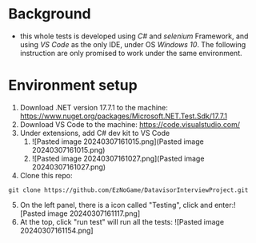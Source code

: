 # Background
- this whole tests is developed using *C#* and *selenium* Framework, and using *VS Code* as the only IDE, under OS *Windows 10*. The following instruction are only promised to work under the same environment. 
# Environment setup
1. Download .NET version 17.7.1 to the machine: https://www.nuget.org/packages/Microsoft.NET.Test.Sdk/17.7.1
2. Download VS Code to the machine: https://code.visualstudio.com/
3. Under extensions, add C# dev kit to VS Code
	1. ![Pasted image 20240307161015.png](Pasted image 20240307161015.png)
	2. ![Pasted image 20240307161027.png](Pasted image 20240307161027.png)
4. Clone this repo:
```shell
git clone https://github.com/EzNoGame/DatavisorInterviewProject.git
```
5. On the left panel, there is a icon called "Testing", click and enter:![Pasted image 20240307161117.png]
6. At the top, click "run test" will run all the tests: ![Pasted image 20240307161154.png]